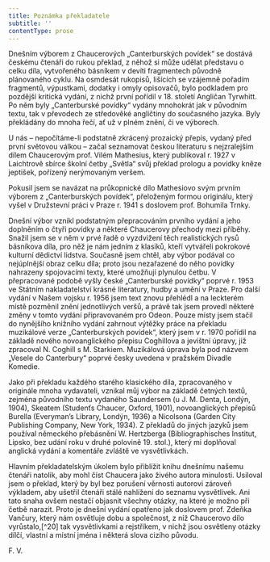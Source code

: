```yaml
---
title: Poznámka překladatele
subtitle: ''
contentType: prose
---
```


<section>

Dnešním výborem z Chaucerových „Canterburských povídek“ se dostává českému čtenáři do rukou překlad, z něhož si může udělat představu o celku díla, vytvořeného básníkem v devíti fragmentech původně plánovaného cyklu. Na osmdesát rukopisů, lišících se vzájemně pořadím fragmentů, výpustkami, dodatky i omyly opisovačů, bylo podkladem pro pozdější kritická vydání, z nichž první pořídil v 18. století Angličan Tyrwhitt. Po něm byly „Canterburské povídky“ vydány mnohokrát jak v původním textu, tak v převodech ze středověké angličtiny do současného jazyka. Byly překládány do mnoha řečí, ať už v plném znění, či ve výborech.

</section>

<section>

U nás – nepočítáme-li podstatně zkrácený prozaický přepis, vydaný před první světovou válkou – začal seznamovat českou literaturu s nejzralejším dílem Chaucerovým prof. Vilém Mathesius, který publikoval r. 1927 v Laichtrově sbírce školní četby „Světla“ svůj překlad prologu a povídky kněze jeptišek, pořízený nerýmovaným veršem.

Pokusil jsem se navázat na průkopnické dílo Mathesiovo svým prvním výborem z „Canterburských povídek“, přeloženým formou originálu, který vyšel v Družstevní práci v Praze r. 1941 s doslovem prof. Bohumila Trnky.

Dnešní výbor vznikl podstatným přepracováním prvního vydání a jeho doplněním o čtyři povídky a některé Chaucerovy přechody mezi příběhy. Snažil jsem se v něm v prvé řadě o vyzdvižení těch realistických rysů básníkova díla, pro něž je nám jedním z klasiků, kteří vytvářeli pokrokové kulturní dědictví lidstva. Současně jsem chtěl, aby výbor podával co nejúplnější obraz celku díla; proto jsou nezařazené do něho povídky nahrazeny spojovacími texty, které umožňují plynulou četbu. V přepracované podobě vyšly české „Canterburské povídky“ poprvé r. 1953 ve Státním nakladatelství krásné literatury, hudby a umění v Praze. Pro další vydání v Našem vojsku r. 1956 jsem text znovu přehlédl a na leckterém místě pozměnil znění jednotlivých veršů, a právě tak jsem provedl některé změny v tomto vydání připravovaném pro Odeon. Pouze místy jsem stačil do nynějšího knižního vydání zahrnout výtěžky práce na překladu muzikálové verze „Canterburských povídek“, který jsem v r. 1970 pořídil na základě nového novoanglického přepisu Coghillova a jevištní úpravy, již zpracoval N. Coghill s M. Starkiem. Muzikálová úprava byla pod názvem „Vesele do Canterbury“ poprvé česky uvedena v pražském Divadle Komedie.

Jako při překladu každého starého klasického díla, zpracovaného v originále mnoha vydavateli, vznikal můj výbor na základě četných textů, zejména původního textu vydaného Saundersem (u J. M. Denta, Londýn, 1904), Skeatem (Studenťs Chaucer, Oxford, 1901), novoanglických přepisů Burella (Everyman’s Library, Londýn, 1936) a Nicolsona (Garden City Publishing Company, New York, 1934). Z překladů do jiných jazyků jsem používal německého přebásnění W. Hertzberga (Bibliographisches Institut, Lipsko, bez udání roku v druhé polovině 19. stol.), který mi doplňoval anglická vydání a komentáře zvláště ve vysvětlivkách.

Hlavním překladatelským úkolem bylo přiblížit knihu dnešnímu našemu čtenáři natolik, aby mohl číst Chaucera jako živého autora minulosti. Usiloval jsem o překlad, který by byl bez porušení věrnosti autorovi zároveň výkladem, aby ušetřil čtenáři stálé nahlížení do seznamu vysvětlivek. Ani tato snaha ovšem nestačí objasnit všechny otázky, na které je možno při četbě narazit. Proto je dnešní vydání opatřeno jak doslovem prof. Zdeňka Vančury, který nám osvětluje dobu a společnost, z níž Chaucerovo dílo vyrůstalo,[^20] tak vysvětlivkami a rejstříkem, v nichž jsou osvětleny otázky dílčí, vlastní a místní jména i některá slova cizího původu.

F. V.

</section>
